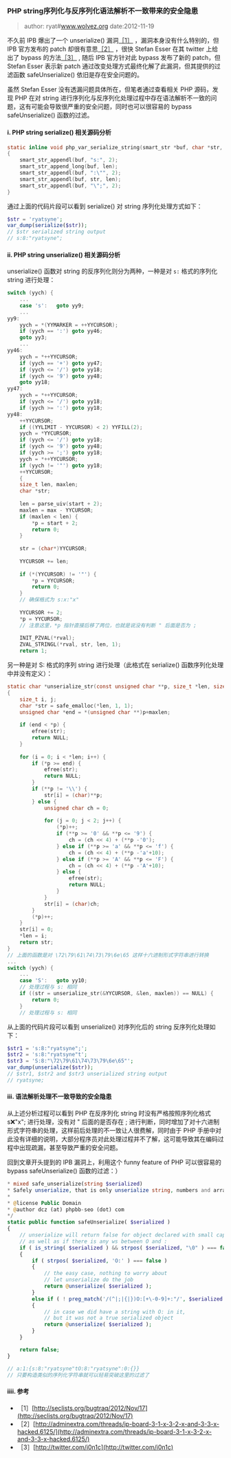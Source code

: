 ### PHP string序列化与反序列化语法解析不一致带来的安全隐患
> author: ryat#www.wolvez.org date:2012-11-19

不久前 IPB 爆出了一个 unserialize() 漏洞[［1］](http://seclists.org/bugtraq/2012/Nov/17) ，漏洞本身没有什么特别的，但 IPB 官方发布的 patch 却很有意思[［2］](http://adminextra.com/threads/ip-board-3-1-x-3-2-x-and-3-3-x-hacked.6125/) ，很快 Stefan Esser 在其 twitter 上给出了 bypass 的方法[［3］](http://twitter.com/i0n1c) , 随后 IPB 官方针对此 bypass 发布了新的 patch，但 Stefan Esser 表示新 patch 通过改变处理方式最终化解了此漏洞，但其提供的过滤函数 safeUnserialize() 依旧是存在安全问题的。

虽然 Stefan Esser 没有透漏问题具体所在，但笔者通过查看相关 PHP 源码，发现 PHP 在对 string 进行序列化与反序列化处理过程中存在语法解析不一致的问题，这有可能会导致很严重的安全问题，同时也可以很容易的 bypass safeUnserialize() 函数的过滤。

#### i. PHP string serialize() 相关源码分析
``` c
static inline void php_var_serialize_string(smart_str *buf, char *str, int len) /* {{{ */
{
	smart_str_appendl(buf, "s:", 2);
	smart_str_append_long(buf, len);
	smart_str_appendl(buf, ":\"", 2);
	smart_str_appendl(buf, str, len);
	smart_str_appendl(buf, "\";", 2);
}
```

通过上面的代码片段可以看到 serialize() 对 string 序列化处理方式如下：

``` php
$str = 'ryatsyne';
var_dump(serialize($str));
// $str serialized string output
// s:8:"ryatsyne";
```

#### ii. PHP string unserialize() 相关源码分析

unserialize() 函数对 string 的反序列化则分为两种，一种是对 `s:` 格式的序列化 string 进行处理：

``` c
switch (yych) {
	...
	case 's':	goto yy9;
	...
yy9:
	yych = *(YYMARKER = ++YYCURSOR);
	if (yych == ':') goto yy46;
	goto yy3;
	...
yy46:
	yych = *++YYCURSOR;
	if (yych == '+') goto yy47;
	if (yych <= '/') goto yy18;
	if (yych <= '9') goto yy48;
	goto yy18;
yy47:
	yych = *++YYCURSOR;
	if (yych <= '/') goto yy18;
	if (yych >= ':') goto yy18;
yy48:
	++YYCURSOR;
	if ((YYLIMIT - YYCURSOR) < 2) YYFILL(2);
	yych = *YYCURSOR;
	if (yych <= '/') goto yy18;
	if (yych <= '9') goto yy48;
	if (yych >= ';') goto yy18;
	yych = *++YYCURSOR;
	if (yych != '"') goto yy18;
	++YYCURSOR;
	{
	size_t len, maxlen;
	char *str;
	
	len = parse_uiv(start + 2);
	maxlen = max - YYCURSOR;
	if (maxlen < len) {
		*p = start + 2;
		return 0;
	}
	
	str = (char*)YYCURSOR;
	
	YYCURSOR += len;
	
	if (*(YYCURSOR) != '"') {
		*p = YYCURSOR;
		return 0;
	}
    // 确保格式为 s:x:"x"
	
	YYCURSOR += 2;
	*p = YYCURSOR;
    // 注意这里，*p 指针直接后移了两位，也就是说没有判断 " 后面是否为 ;
		
	INIT_PZVAL(*rval);
	ZVAL_STRINGL(*rval, str, len, 1);
	return 1;
```

另一种是对 S: 格式的序列 string 进行处理（此格式在 serialize() 函数序列化处理中并没有定义）：

``` c
static char *unserialize_str(const unsigned char **p, size_t *len, size_t maxlen)
{
	size_t i, j;
	char *str = safe_emalloc(*len, 1, 1);
	unsigned char *end = *(unsigned char **)p+maxlen;
	
	if (end < *p) {
		efree(str);
		return NULL;
	}
	
	for (i = 0; i < *len; i++) {
		if (*p >= end) {
			efree(str);
			return NULL;
		}
		if (**p != '\\') {
			str[i] = (char)**p;
		} else {
			unsigned char ch = 0;
			
			for (j = 0; j < 2; j++) {
				(*p)++;
				if (**p >= '0' && **p <= '9') {
					ch = (ch << 4) + (**p -'0');
				} else if (**p >= 'a' && **p <= 'f') {
					ch = (ch << 4) + (**p -'a'+10);
				} else if (**p >= 'A' && **p <= 'F') {
					ch = (ch << 4) + (**p -'A'+10);
				} else {
					efree(str);
					return NULL;
				}
			}
			str[i] = (char)ch;
		}
		(*p)++;
	}
	str[i] = 0;
	*len = i;
	return str;
}
// 上面的函数是对 \72\79\61\74\73\79\6e\65 这样十六进制形式字符串进行转换
...
switch (yych) {
	...
	case 'S':	goto yy10;
	// 处理过程与 s: 相同				
	if ((str = unserialize_str(&YYCURSOR, &len, maxlen)) == NULL) {
		return 0;
	}
	// 处理过程与 s: 相同
```

从上面的代码片段可以看到 unserialize() 对序列化后的 string 反序列化处理如下：

``` php
$str1 = 's:8:"ryatsyne";';
$str2 = 's:8:"ryatsyne"t';
$str3 = 'S:8:"\72\79\61\74\73\79\6e\65"';
var_dump(unserialize($str));
// $str1, $str2 and $str3 unserialized string output
// ryatsyne;
```

#### iii. 语法解析处理不一致导致的安全隐患

从上述分析过程可以看到 PHP 在反序列化 string 时没有严格按照序列化格式 s:x:"x"; 进行处理，没有对 " 后面的是否存在 ; 进行判断，同时增加了对十六进制形式字符串的处理，这样前后处理的不一致让人很费解，同时由于 PHP 手册中对此没有详细的说明，大部分程序员对此处理过程并不了解，这可能导致其在编码过程中出现疏漏，甚至导致严重的安全问题。

回到文章开头提到的 IPB 漏洞上，利用这个 funny feature of PHP 可以很容易的 bypass safeUnserialize() 函数的过滤：）

``` php
* mixed safe_unserialize(string $serialized)
* Safely unserialize, that is only unserialize string, numbers and arrays, not objects
*
* @license Public Domain
* @author dcz (at) phpbb-seo (dot) com
*/
static public function safeUnserialize( $serialized )
{
    // unserialize will return false for object declared with small cap o
    // as well as if there is any ws between O and :
    if ( is_string( $serialized ) && strpos( $serialized, "\0" ) === false )
    {
        if ( strpos( $serialized, 'O:' ) === false )
        {
            // the easy case, nothing to worry about
            // let unserialize do the job
            return @unserialize( $serialized );
        }
        else if ( ! preg_match('/(^|;|{|})O:[+\-0-9]+:"/', $serialized ) )
        {
            // in case we did have a string with O: in it,
            // but it was not a true serialized object
            return @unserialize( $serialized );
        }
    }

    return false;
}

// a:1:{s:8:"ryatsyne"tO:8:"ryatsyne":0:{}}
// 只要构造类似的序列化字符串就可以轻易突破这里的过滤了
```

#### iiii. 参考

* ［1］[http://seclists.org/bugtraq/2012/Nov/17](http://seclists.org/bugtraq/2012/Nov/17)
* ［2］[http://adminextra.com/threads/ip-board-3-1-x-3-2-x-and-3-3-x-hacked.6125/](http://adminextra.com/threads/ip-board-3-1-x-3-2-x-and-3-3-x-hacked.6125/)
* ［3］[http://twitter.com/i0n1c](http://twitter.com/i0n1c)
